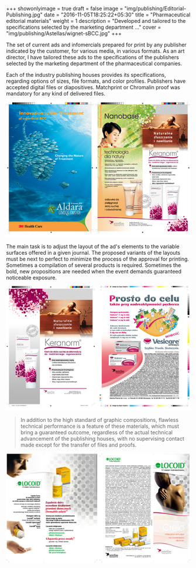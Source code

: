+++
showonlyimage = true
draft = false
image = "img/publishing/Editorial-Publishing.jpg"
date = "2016-11-05T18:25:22+05:30"
title = "Pharmaceutical editorial materials"
weight = 1
description = "Developed and tailored to the specifications selected by the marketing department ..."
cover = "img/publishing/Astellas/wignet-sBCC.jpg"
+++

The set of current ads and infomercials prepared for print by any publisher indicated by the customer, for various media, in various formats. As an art director, I have tailored these ads to the specifications of the publishers selected by the marketing department of the pharmaceutical companies.

<!--more-->
Each of the industry publishing houses provides its specifications, regarding options of sizes, file formats, and color profiles. Publishers have accepted digital files or diapositives. Matchprint or Chromalin proof was mandatory for any kind of delivered files.

![sample image](/img/publishing/Astellas/x2_editorial_2.jpg)

The main task is to adjust the layout of the ad's elements to the variable surfaces offered in a given journal. The proposed variants of the layouts must be next to perfect to minimize the process of the approval for printing. Sometimes a compilation of several products is required. Sometimes the bold, new propositions are needed when the event demands guaranteed noticeable exposure.

![sample image](/img/publishing/Astellas/x2_editorial_4.jpg)

> In addition to the high standard of graphic compositions, flawless technical performance is a feature of these materials, which must bring a guaranteed outcome, regardless of the actual technical advancement of the publishing houses, with no supervising contact made except for the transfer of files and proofs.

![sample image](/img/publishing/Astellas/locoid.jpg)
